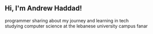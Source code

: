 ## Hi, I'm Andrew Haddad!


programmer sharing about my journey and learning in tech<br/>
studying computer science at the lebanese university campus fanar<br/>

